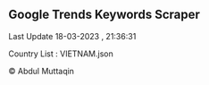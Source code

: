 

## Google Trends Keywords Scraper 
 
Last Update 18-03-2023 , 21:36:31

Country List :
VIETNAM.json



© Abdul Muttaqin 

